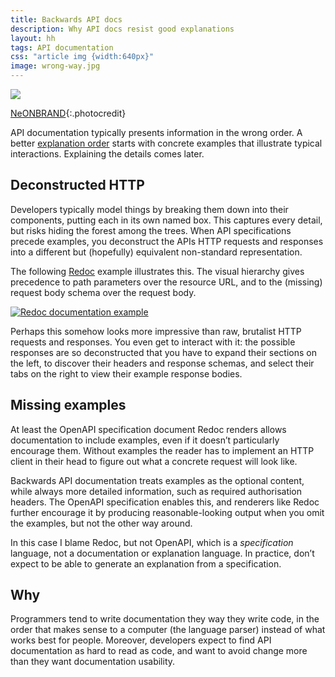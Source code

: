 ```yaml
---
title: Backwards API docs
description: Why API docs resist good explanations
layout: hh
tags: API documentation
css: "article img {width:640px}"
image: wrong-way.jpg
---
```


![](wrong-way.jpg)

[NeONBRAND](https://unsplash.com/photos/-Cmz06-0btw){:.photocredit}

API documentation typically presents information in the wrong order.
A better [explanation order](explanation-order)
starts with concrete examples that illustrate typical interactions.
Explaining the details comes later.

## Deconstructed HTTP

Developers typically model things by breaking them down into their components, putting each in its own named box.
This captures every detail, but risks hiding the forest among the trees.
When API specifications precede examples, you deconstruct the APIs HTTP requests and responses into a different but (hopefully) equivalent non-standard representation.

The following [Redoc](https://github.com/Redocly/redoc#readme) example illustrates this.
The visual hierarchy gives precedence to path parameters over the resource URL, and to the (missing) request body schema over the request body.

[ ![Redoc documentation example](api/pirates-redoc.webp) ](api/pirates-redoc.webp)

Perhaps this somehow looks more impressive than raw, brutalist HTTP requests and responses.
You even get to interact with it: the possible responses are so deconstructed that you have to expand their sections on the left, to discover their headers and response schemas, and select their tabs on the right to view their example response bodies.

## Missing examples

At least the OpenAPI specification document Redoc renders allows documentation to include examples, even if it doesn’t particularly encourage them.
Without examples the reader has to implement an HTTP client in their head to figure out what a concrete request will look like.

Backwards API documentation treats examples as the optional content, while always more detailed information, such as required authorisation headers.
The OpenAPI specification enables this, and renderers like Redoc further encourage it by producing reasonable-looking output when you omit the examples, but not the other way around.

In this case I blame Redoc, but not OpenAPI, which is a _specification_ language, not a documentation or explanation language.
In practice, don’t expect to be able to generate an explanation from a specification.

## Why

Programmers tend to write documentation they way they write code, in the order that makes sense to a computer (the language parser) instead of what works best for people.
Moreover, developers expect to find API documentation as hard to read as code, and want to avoid change more than they want documentation usability.
